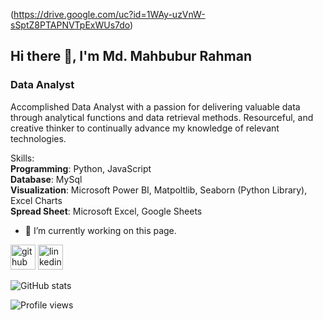 
(https://drive.google.com/uc?id=1WAy-uzVnW-sSptZ8PTAPNVTpExWUs7do)
## Hi there 👋, I'm Md. Mahbubur Rahman 
### Data Analyst
Accomplished Data Analyst with a passion for
delivering valuable data through analytical functions
and data retrieval methods. Resourceful, and creative
thinker to continually advance my knowledge of
relevant technologies.

Skills:  <br>**Programming**: Python, JavaScript   <br>**Database**: MySql    <br>**Visualization**: Microsoft Power BI, Matpoltlib, Seaborn (Python Library), Excel Charts  <br>**Spread Sheet**: Microsoft Excel, Google Sheets

- 🔭 I’m currently working on this page. 


[<img src='https://cdn.jsdelivr.net/npm/simple-icons@3.0.1/icons/github.svg' alt='github' height='40'>](https://github.com/MahbuburRahmanRasel)  [<img src='https://cdn.jsdelivr.net/npm/simple-icons@3.0.1/icons/linkedin.svg' alt='linkedin' height='40'>](https://www.linkedin.com/in/https://www.linkedin.com/in/mahbubur-rahman-821604222//)  

![GitHub stats](https://github-readme-stats.vercel.app/api?username=MahbuburRahmanRasel&show_icons=true)  

![Profile views](https://gpvc.arturio.dev/MahbuburRahmanRasel)  
